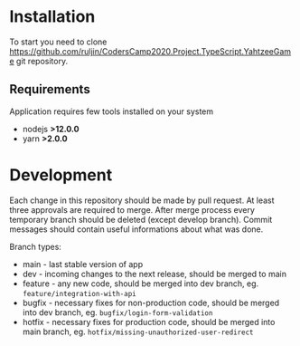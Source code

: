 # Installation

To start you need to clone https://github.com/ruljin/CodersCamp2020.Project.TypeScript.YahtzeeGame git repository.

## Requirements

Application requires few tools installed on your system

* nodejs **>12.0.0**
* yarn **>2.0.0**

# Development

Each change in this repository should be made by pull request. At least three approvals are required to merge. After merge process every temporary branch should be deleted (except develop branch). Commit messages should contain useful informations about what was done.

Branch types:
 - main - last stable version of app
 - dev - incoming changes to the next release, should be merged to main
 - feature - any new code, should be merged into dev branch, eg. `feature/integration-with-api`
 - bugfix - necessary fixes for non-production code, should be merged into dev branch, eg. `bugfix/login-form-validation`
 - hotfix - necessary fixes for production code, should be merged into main branch, eg. `hotfix/missing-unauthorized-user-redirect`